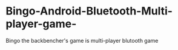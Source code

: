 # Bingo-Android-Bluetooth-Multi-player-game-
Bingo the backbencher's game is multi-player blutooth game 
